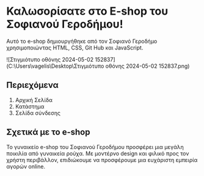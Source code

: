 # Καλωσορίσατε στο E-shop του Σοφιανού Γεροδήμου!

Αυτό το e-shop δημιουργήθηκε από τον Σοφιανό Γεροδήμο χρησιμοποιώντας HTML, CSS, Git Hub και JavaScript.

![Στιγμιότυπο οθόνης 2024-05-02 152837](C:\Users\vagelis\Desktop\Στιγμιότυπο οθόνης 2024-05-02 152837.png)

## Περιεχόμενα

1. Aρχική Σελίδα
2. Κατάστημα
3. Σελίδα σύνδεσης

## Σχετικά με το e-shop

Το γυναικείο e-shop του Σοφιανού Γεροδήμου προσφέρει μια μεγάλη ποικιλία από γυναικεία ρούχα. Με μοντέρνο design και φιλικό προς τον χρήστη περιβάλλον, επιδιώκουμε να προσφέρουμε μια ευχάριστη εμπειρία αγορών online.